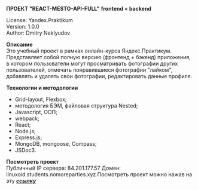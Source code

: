 **ПРОЕКТ "REACT-MESTO-API-FULL"**
**frontend + backend**

License: Yandex.Praktikum<br>
Version: 1.0.0<br>
Author: Dmitry Neklyudov<br>

**Описание**<br>
Это учебный проект в рамках онлайн-курса Яндекс.Практикум.
Представляет собой полную версию (фронтенд + бэкенд) приложения, в котором пользователи могут просматривать фотографии других пользователей, отмечать понравившиеся фотографии "лайком", добавлять и удалять свои фотографии, редактировать данные профиля.

**Технологии и методологии**<br>

- Grid-layout, Flexbox;
- методология БЭМ, файловая структура Nested;
- Javascript, ООП;
- webpack;
- React;
- Node.js;
- Express.js;
- MongoDB, mongoose, Compass;
- JSDoc3.

**Посмотреть проект**<br>
Публичный IP сервера: 84.201.177.57
Домен: linuxoid.students.nomoreparties.xyz
Посмотреть проект можно нажав на эту <a href="https://linuxoid.students.nomoreparties.xyz">**_ссылку_**</a><br>
